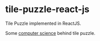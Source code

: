 # tile-puzzle-react-js
Tile Puzzle implemented in ReactJS.

Some [computer science](https://www.cs.bham.ac.uk/~mdr/teaching/modules04/java2/TilesSolvability.html) behind tile puzzle.
